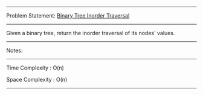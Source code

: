 ******************************************************************************
Problem Statement: [Binary Tree Inorder Traversal](https://leetcode.com/problems/binary-tree-inorder-traversal/)
******************************************************************************
Given a binary tree, return the inorder traversal of its nodes' values.

******************************************************************************
Notes: 
******************************************************************************
Time Complexity : O(n)

Space Complexity : O(n)

******************************************************************************